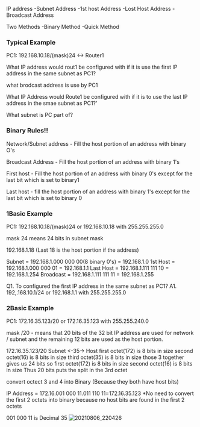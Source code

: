 IP address 
-Subnet Address
-1st host Address
-Lost Host Address
-Broadcast Address

Two Methods
-Binary Method
-Quick Method

### Typical Example

PC1: 192.168.10.18/(mask)24 <-> Router1

What IP address would rout1 be configured with if it is use the first IP address in the same subnet as PC1?

what brodcast address is use by PC1

What IP Address would Route1 be configured with if it is to use the last IP address in the smae subnet as PC1?'

What subnet is PC part of?

### Binary Rules!!
Network/Subnet address - Fill the host portion of an address with binary O's

Broadcast Address - Fill the host portion of an address with binary 1's

First host - Fill the host portion of an address with binary 0's except for the last bit which is set to binary1

Last host - fill the host portion of an address with binary 1's except for the last bit which is set to binary 0 


### 1Basic Example 

PC1: 192.168.10.18/(mask)24 or 192.168.10.18 with 255.255.255.0

mask 24 means 24 bits in subnet mask

192.168.1.18 (Last 18 is the host portion if the address)

Subnet    = 192.168.1.000 000 00(8 binary 0's) = 192.168.1.0
1st Host  = 192.168.1.000 000 01 = 192.168.1.1
Last Host = 192.168.1.111 111 10 = 192.168.1.254
Broadcast = 192.168.1.111 111 11 = 192.168.1.255

Q1. To configured the first IP address in the same subnet as PC1?
A1. 192,.168.10.1/24 or 192.168.1.1 with 255.255.255.0


### 2Basic Example

PC1: 172.16.35.123/20 or 172.16.35.123 with 255.255.240.0

mask /20 - means that 20 bits of the 32 bit IP address are used for network / subnet and the remaining 12 bits are used as the host portion.

172.16.35.123/20 Subnet <-35-> Host
first octet(172) is 8 bits in size
second octet(16) is 8 bits in size
third octet(35) is 8 bits in size
those 3 together gives us 24 bits
so
first octet(172) is 8 bits in size
second octet(16) is 8 bits in size
Thus 20 bits puts the split in the 3rd octet

convert octect 3 and 4 into Binary (Because they both have host bits)

IP Address = 172.16.001 000 11.011 110 11=172.16.35.123
*No need to convert the first 2 octets into binary because no host bits are found in the first 2 octets

001 000 11 is Decimal 35
![20210806_220426](https://user-images.githubusercontent.com/52062353/128585935-43905c8e-3338-4afa-8d4b-563ae65caca8.jpg)
